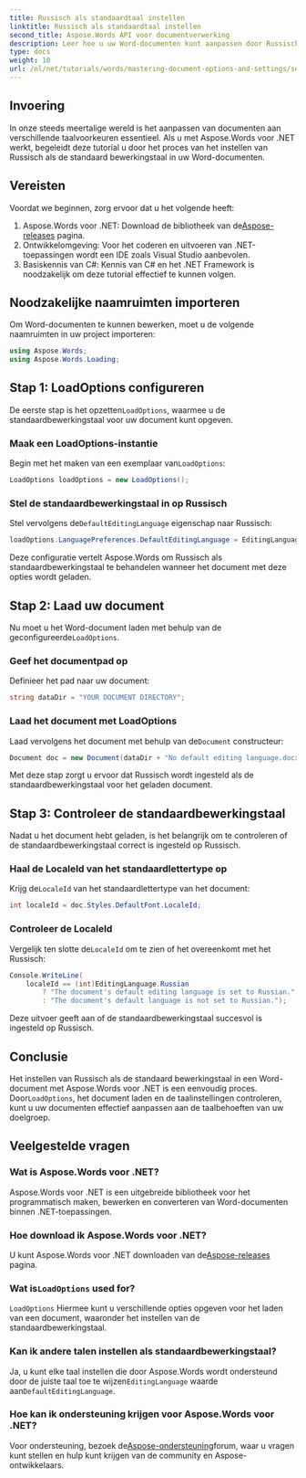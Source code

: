```yaml
---
title: Russisch als standaardtaal instellen
linktitle: Russisch als standaardtaal instellen
second_title: Aspose.Words API voor documentverwerking
description: Leer hoe u uw Word-documenten kunt aanpassen door Russisch in te stellen als de standaardbewerkingstaal met Aspose.Words voor .NET. Deze stapsgewijze handleiding.
type: docs
weight: 10
url: /nl/net/tutorials/words/mastering-document-options-and-settings/set-russian-as-default-edit-language/
---
```

## Invoering

In onze steeds meertalige wereld is het aanpassen van documenten aan verschillende taalvoorkeuren essentieel. Als u met Aspose.Words voor .NET werkt, begeleidt deze tutorial u door het proces van het instellen van Russisch als de standaard bewerkingstaal in uw Word-documenten. 

## Vereisten

Voordat we beginnen, zorg ervoor dat u het volgende heeft:

1.  Aspose.Words voor .NET: Download de bibliotheek van de[Aspose-releases](https://releases.aspose.com/words/net/) pagina.
2. Ontwikkelomgeving: Voor het coderen en uitvoeren van .NET-toepassingen wordt een IDE zoals Visual Studio aanbevolen.
3. Basiskennis van C#: Kennis van C# en het .NET Framework is noodzakelijk om deze tutorial effectief te kunnen volgen.

## Noodzakelijke naamruimten importeren

Om Word-documenten te kunnen bewerken, moet u de volgende naamruimten in uw project importeren:

```csharp
using Aspose.Words;
using Aspose.Words.Loading;
```

## Stap 1: LoadOptions configureren

 De eerste stap is het opzetten`LoadOptions`, waarmee u de standaardbewerkingstaal voor uw document kunt opgeven.

### Maak een LoadOptions-instantie

 Begin met het maken van een exemplaar van`LoadOptions`:

```csharp
LoadOptions loadOptions = new LoadOptions();
```

### Stel de standaardbewerkingstaal in op Russisch

Stel vervolgens de`DefaultEditingLanguage` eigenschap naar Russisch:

```csharp
loadOptions.LanguagePreferences.DefaultEditingLanguage = EditingLanguage.Russian;
```

Deze configuratie vertelt Aspose.Words om Russisch als standaardbewerkingstaal te behandelen wanneer het document met deze opties wordt geladen.

## Stap 2: Laad uw document

 Nu moet u het Word-document laden met behulp van de geconfigureerde`LoadOptions`.

### Geef het documentpad op

Definieer het pad naar uw document:

```csharp
string dataDir = "YOUR DOCUMENT DIRECTORY";
```

### Laad het document met LoadOptions

 Laad vervolgens het document met behulp van de`Document` constructeur:

```csharp
Document doc = new Document(dataDir + "No default editing language.docx", loadOptions);
```

Met deze stap zorgt u ervoor dat Russisch wordt ingesteld als de standaardbewerkingstaal voor het geladen document.

## Stap 3: Controleer de standaardbewerkingstaal

Nadat u het document hebt geladen, is het belangrijk om te controleren of de standaardbewerkingstaal correct is ingesteld op Russisch.

### Haal de LocaleId van het standaardlettertype op

 Krijg de`LocaleId` van het standaardlettertype van het document:

```csharp
int localeId = doc.Styles.DefaultFont.LocaleId;
```

### Controleer de LocaleId

 Vergelijk ten slotte de`LocaleId` om te zien of het overeenkomt met het Russisch:

```csharp
Console.WriteLine(
    localeId == (int)EditingLanguage.Russian
        ? "The document's default editing language is set to Russian."
        : "The document's default language is not set to Russian.");
```

Deze uitvoer geeft aan of de standaardbewerkingstaal succesvol is ingesteld op Russisch.

## Conclusie

Het instellen van Russisch als de standaard bewerkingstaal in een Word-document met Aspose.Words voor .NET is een eenvoudig proces. Door`LoadOptions`, het document laden en de taalinstellingen controleren, kunt u uw documenten effectief aanpassen aan de taalbehoeften van uw doelgroep.

## Veelgestelde vragen

### Wat is Aspose.Words voor .NET?

Aspose.Words voor .NET is een uitgebreide bibliotheek voor het programmatisch maken, bewerken en converteren van Word-documenten binnen .NET-toepassingen.

### Hoe download ik Aspose.Words voor .NET?

 U kunt Aspose.Words voor .NET downloaden van de[Aspose-releases](https://releases.aspose.com/words/net/) pagina.

###  Wat is`LoadOptions` used for?

`LoadOptions` Hiermee kunt u verschillende opties opgeven voor het laden van een document, waaronder het instellen van de standaardbewerkingstaal.

### Kan ik andere talen instellen als standaardbewerkingstaal?

 Ja, u kunt elke taal instellen die door Aspose.Words wordt ondersteund door de juiste taal toe te wijzen`EditingLanguage` waarde aan`DefaultEditingLanguage`.

### Hoe kan ik ondersteuning krijgen voor Aspose.Words voor .NET?

 Voor ondersteuning, bezoek de[Aspose-ondersteuning](https://forum.aspose.com/c/words/8)forum, waar u vragen kunt stellen en hulp kunt krijgen van de community en Aspose-ontwikkelaars.